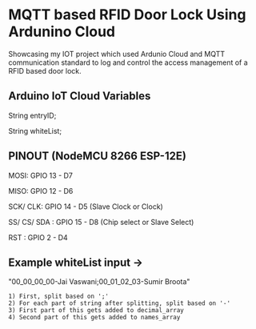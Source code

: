 # MQTT based RFID Door Lock Using Ardunino Cloud
Showcasing my IOT project which used Ardunio Cloud and MQTT communication standard to log and control the access management of a RFID based door lock.

## Arduino IoT Cloud Variables

  String entryID;
  
  String whiteList;

## PINOUT (NodeMCU 8266 ESP-12E)

  MOSI: GPIO 13 - D7
  
  MISO: GPIO 12 - D6
  
  SCK/ CLK: GPIO 14 - D5 (Slave Clock or Clock)
  
  SS/ CS/ SDA : GPIO 15 - D8 (Chip select or Slave Select)
  
  RST : GPIO 2 - D4

## Example whiteList input -> 
"00_00_00_00-Jai Vaswani;00_01_02_03-Sumir Broota"

    1) First, split based on ';'
    2) For each part of string after splitting, split based on '-'
    3) First part of this gets added to decimal_array
    4) Second part of this gets added to names_array
